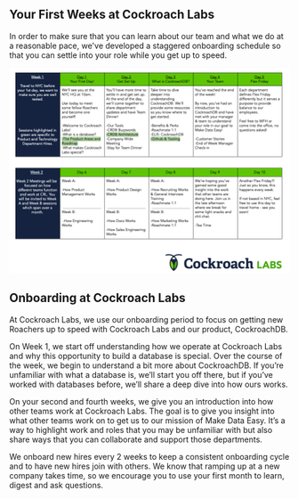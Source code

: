## Your First Weeks at Cockroach Labs

In order to make sure that you can learn about our team and what we do at a reasonable pace, we've developed a staggered onboarding schedule so that you can settle into your role while you get up to speed.

![](images/crdbonboarding.png)

## Onboarding at Cockroach Labs

At Cockroach Labs, we use our onboarding period to focus on getting new Roachers up to speed with Cockroach Labs and our product, CockroachDB. 

On Week 1, we start off understanding how we operate at Cockroach Labs and why this opportunity to build a database is special. Over the course of the week, we begin to understand a bit more about CockroachDB. If you’re unfamiliar with what a database is, we’ll start you off there, but if you’ve worked with databases before, we’ll share a deep dive into how ours works.

On your second and fourth weeks, we give you an introduction into how other teams work at Cockroach Labs. The goal is to give you insight into what other teams work on to get us to our mission of Make Data Easy. It’s a way to highlight work and roles that you may be unfamiliar with but also share ways that you can collaborate and support those departments.

We onboard new hires every 2 weeks to keep a consistent onboarding cycle and to have new hires join with others. We know that ramping up at a new company takes time, so we encourage you to use your first month to learn, digest and ask questions.
